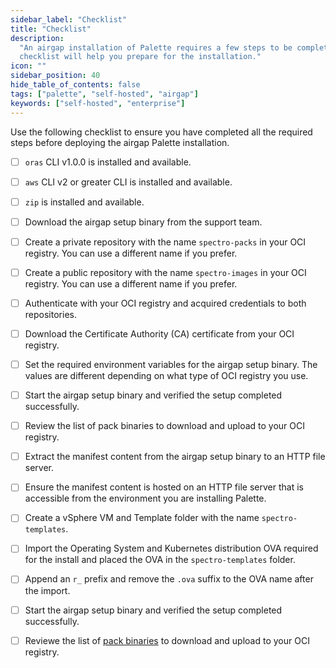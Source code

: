 ```yaml
---
sidebar_label: "Checklist"
title: "Checklist"
description:
  "An airgap installation of Palette requires a few steps to be completed before the installation can begin. This
  checklist will help you prepare for the installation."
icon: ""
sidebar_position: 40
hide_table_of_contents: false
tags: ["palette", "self-hosted", "airgap"]
keywords: ["self-hosted", "enterprise"]
---
```


Use the following checklist to ensure you have completed all the required steps before deploying the airgap Palette
installation.

<Tabs queryString="platform">

<TabItem label="Kubernetes" value="k8s">

- [ ] `oras` CLI v1.0.0 is installed and available.

- [ ] `aws` CLI v2 or greater CLI is installed and available.

- [ ] `zip` is installed and available.

- [ ] Download the airgap setup binary from the support team.

- [ ] Create a private repository with the name `spectro-packs` in your OCI registry. You can use a different name if
      you prefer.

- [ ] Create a public repository with the name `spectro-images` in your OCI registry. You can use a different name if
      you prefer.

- [ ] Authenticate with your OCI registry and acquired credentials to both repositories.

- [ ] Download the Certificate Authority (CA) certificate from your OCI registry.

- [ ] Set the required environment variables for the airgap setup binary. The values are different depending on what
      type of OCI registry you use.

- [ ] Start the airgap setup binary and verified the setup completed successfully.

- [ ] Review the list of pack binaries to download and upload to your OCI registry.

- [ ] Extract the manifest content from the airgap setup binary to an HTTP file server.

- [ ] Ensure the manifest content is hosted on an HTTP file server that is accessible from the environment you are
      installing Palette.

</TabItem>

<TabItem label="VMware vSphere" value="vsphere">

- [ ] Create a vSphere VM and Template folder with the name `spectro-templates`.

- [ ] Import the Operating System and Kubernetes distribution OVA required for the install and placed the OVA in the
      `spectro-templates` folder.

- [ ] Append an `r_` prefix and remove the `.ova` suffix to the OVA name after the import.

- [ ] Start the airgap setup binary and verified the setup completed successfully.

- [ ] Reviewe the list of [pack binaries](./supplemental-packs.md) to download and upload to your OCI registry.

</TabItem>

</Tabs>

